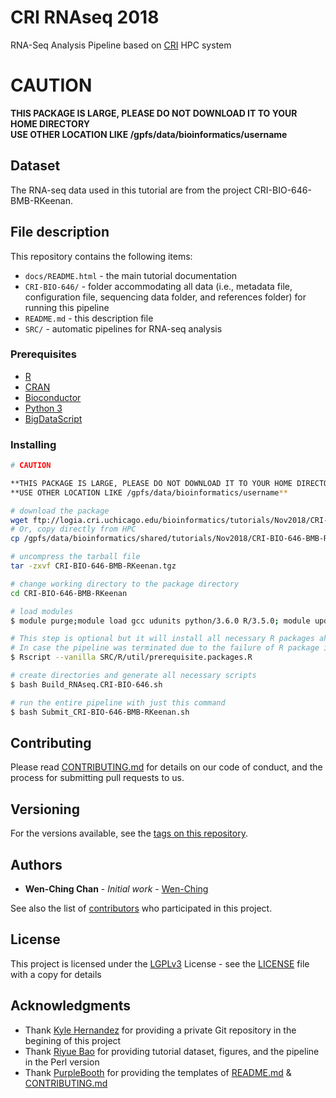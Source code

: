 # CRI RNAseq 2018

RNA-Seq Analysis Pipeline based on [CRI](http://cri.uchicago.edu/) HPC system

# CAUTION

**THIS PACKAGE IS LARGE, PLEASE DO NOT DOWNLOAD IT TO YOUR HOME DIRECTORY**  
**USE OTHER LOCATION LIKE /gpfs/data/bioinformatics/username**

## Dataset

The RNA-seq data used in this tutorial are from the project CRI-BIO-646-BMB-RKeenan.

## File description

This repository contains the following items:
- ```docs/README.html``` - the main tutorial documentation
- ```CRI-BIO-646/``` - folder accommodating all data (i.e., metadata file, configuration file, sequencing data folder, and references folder) for running this pipeline
- ```README.md``` - this description file
- ```SRC/``` - automatic pipelines for RNA-seq analysis

### Prerequisites

* [R](https://www.r-project.org/)
* [CRAN](https://cran.r-project.org/)
* [Bioconductor](https://www.bioconductor.org/)
* [Python 3](https://www.python.org/download/releases/3.0/)
* [BigDataScript](https://pcingola.github.io/BigDataScript/)

### Installing

```bash
# CAUTION

**THIS PACKAGE IS LARGE, PLEASE DO NOT DOWNLOAD IT TO YOUR HOME DIRECTORY**  
**USE OTHER LOCATION LIKE /gpfs/data/bioinformatics/username**

# download the package
wget ftp://logia.cri.uchicago.edu/bioinformatics/tutorials/Nov2018/CRI-BIO-646-BMB-RKeenan.tgz
# Or, copy directly from HPC
cp /gpfs/data/bioinformatics/shared/tutorials/Nov2018/CRI-BIO-646-BMB-RKeenan.tgz .

# uncompress the tarball file
tar -zxvf CRI-BIO-646-BMB-RKeenan.tgz

# change working directory to the package directory
cd CRI-BIO-646-BMB-RKeenan

# load modules
$ module purge;module load gcc udunits python/3.6.0 R/3.5.0; module update

# This step is optional but it will install all necessary R packages ahead.
# In case the pipeline was terminated due to the failure of R package installation later when running the pipeline.
$ Rscript --vanilla SRC/R/util/prerequisite.packages.R

# create directories and generate all necessary scripts
$ bash Build_RNAseq.CRI-BIO-646.sh

# run the entire pipeline with just this command
$ bash Submit_CRI-BIO-646-BMB-RKeenan.sh
```

## Contributing

Please read [CONTRIBUTING.md](https://github.com/wenching/cri_rnaseq_2018/blob/master/CONTRIBUTING.md) for details on our code of conduct, and the process for submitting pull requests to us.

## Versioning

For the versions available, see the [tags on this repository](https://github.com/wenching/cri_rnaseq_2018/tags).

## Authors

* **Wen-Ching Chan** - *Initial work* - [Wen-Ching](https://github.com/wenching)

See also the list of [contributors](https://github.com/wenching/cri_rnaseq_2018/graphs/contributors) who participated in this project.

## License

This project is licensed under the [LGPLv3](https://www.gnu.org/licenses/lgpl-3.0.en.html) License - see the [LICENSE](LICENSE) file with a copy for details

## Acknowledgments

* Thank [Kyle Hernandez](https://github.com/kmhernan) for providing a private Git repository in the begining of this project
* Thank [Riyue Bao](https://github.com/riyuebao) for providing tutorial dataset, figures, and the pipeline in the Perl version
* Thank [PurpleBooth](https://gist.github.com/PurpleBooth) for providing the templates of [README.md](https://gist.github.com/PurpleBooth/109311bb0361f32d87a2) & [CONTRIBUTING.md](https://gist.github.com/PurpleBooth/b24679402957c63ec426)


